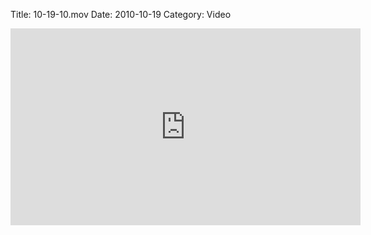 Title: 10-19-10.mov
Date: 2010-10-19
Category: Video

<iframe width="560" height="315" src="https://www.youtube.com/embed/U0VKAYSoQIo" title="YouTube video player" frameborder="0" allow="accelerometer; autoplay; clipboard-write; encrypted-media; gyroscope; picture-in-picture" allowfullscreen></iframe>

